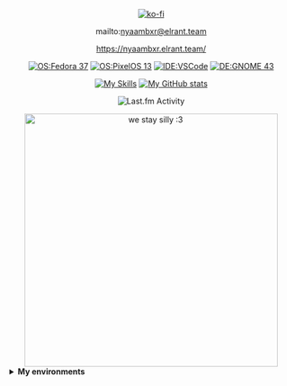 

<div align=center>
  
  [![ko-fi](https://ko-fi.com/img/githubbutton_sm.svg)](https://ko-fi.com/K3K75M0UR)
  
  mailto:nyaambxr@elrant.team  
  
  https://nyaambxr.elrant.team/

  [![OS:Fedora 37](https://img.shields.io/badge/OS-Fedora-blue?style=flat-square&logo=fedora)](https://getfedora.org) [![OS:PixelOS 13](https://img.shields.io/badge/OS-Android13-green?style=flat-square&logo=android)](https://pixelos.net/download/sweet) [![IDE:VSCode](https://img.shields.io/badge/IDE-VSCode-blue?style=flat-square&logo=visualstudiocode)](https://code.visualstudio.com/) [![DE:GNOME 43](https://img.shields.io/badge/DE-GNOME-blue?style=flat-square&logo=GNOME)](https://GNOME.org)
  
  [![My Skills](https://skillicons.dev/icons?i=js,ts,cs,c,py,linux,unity,bash,ableton)](https://skillicons.dev)
  [![My GitHub stats](https://github-readme-stats.vercel.app/api?username=nyaambxr&bg_color=1e1e2e&text_color=cdd6f4&icon_color=cba6f7&title_color=94e2d5)](https://github.com/anuraghazra/github-readme-stats)

  <img src="https://toru.kio.dev/api/v1/nyaambxr?theme=dark" alt="Last.fm Activity" />
  
  <p></p>
  
  <img src="https://64.media.tumblr.com/c9ab63f85a80026592b4a744c34e13dd/76c42b751cbcce9e-13/s2048x3072/30ffdb2c174dd374bc55adc32ff1b6025d9e52e8.gif" width="450" alt="we stay silly :3" />
</div>

<details>
    <summary><strong>My environments</strong></summary>
    <details>
      <summary><strong>"ATOM" - Desktop</strong></summary>
      <ul>
        <li><strong>CPU</strong>: Intel Core i5-8400 (6C, 6T, 4.0GHz, x86_64-v3)</li>
        <li><strong>RAM</strong>: 16GB (DDR4-2666)</li>
        <li><strong>SSD</strong>: 512GB "/" btrfs, Linux RAID (256GB NVMe + 256GB SATA)</li>
        <li><strong>HDD</strong>: 1TB "/home" Seagate BarraCuda</li>
        <li><strong>GPU</strong>: NVIDIA GT 1030 <a href="https://www.youtube.com/watch?v=OF_5EKNX0Eg">(my opinion on it)</a></li>
        <li><strong>OS</strong>: Fedora 38</li>
        <li><strong>Windowing System</strong>: XOrg X11 (Again, F### you NVIDIA.)</li>
        <li><strong>Base SKU</strong>: Acer Aspire TC-885</li>
      </ul>
    </details>
    <details>
      <summary><strong>"ektron" - Laptop</strong></summary>
      <ul>
        <li><strong>CPU</strong>: Intel Core i3-10110U (4C, 4T, 4.1GHz, x86_84-v3)</li>
        <li><strong>RAM</strong>: 8GB (DDR4-2666)</li>
        <li><strong>SSD</strong>: 256GB "/" btrfs (NVMe)</li>
        <li><strong>GPU</strong>: Intel UHD Graphics (CML GT2)</li>
        <li><strong>OS</strong>: Fedora 38</li>
        <li><strong>Windowing System</strong>: Wayland (JFC!! <strong>MOBILE INTEL iGPUS</strong> CAN DO IT!!! COME ON NVIDIA!!)</li>
        <li><strong>Base SKU</strong>: Lenove IdeaPad 3 15IML05</li>
      </ul>
</details>
